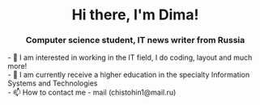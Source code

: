 <h1 align="center">Hi there, I'm Dima!</h1>
<h3 align="center">Computer science student, IT news writer from Russia</h3>
<p>- 👀 I am interested in working in the IT field, I do coding, layout and much more!<br>
- 🌱 I am currently receive a higher education in the specialty Information Systems and Technologies<br>
- 📫 How to contact me - mail (chistohin1@mail.ru)</p>
